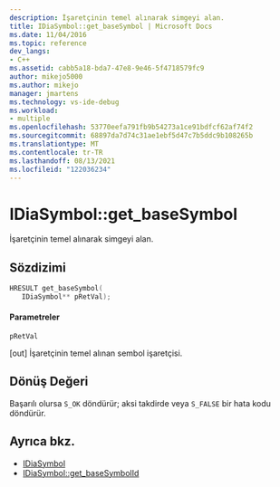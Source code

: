 ```yaml
---
description: İşaretçinin temel alınarak simgeyi alan.
title: IDiaSymbol::get_baseSymbol | Microsoft Docs
ms.date: 11/04/2016
ms.topic: reference
dev_langs:
- C++
ms.assetid: cabb5a18-bda7-47e8-9e46-5f4718579fc9
author: mikejo5000
ms.author: mikejo
manager: jmartens
ms.technology: vs-ide-debug
ms.workload:
- multiple
ms.openlocfilehash: 53770eefa791fb9b54273a1ce91bdfcf62af74f2
ms.sourcegitcommit: 68897da7d74c31ae1ebf5d47c7b5ddc9b108265b
ms.translationtype: MT
ms.contentlocale: tr-TR
ms.lasthandoff: 08/13/2021
ms.locfileid: "122036234"
---
```

# <a name="idiasymbolget_basesymbol"></a>IDiaSymbol::get_baseSymbol
İşaretçinin temel alınarak simgeyi alan.

## <a name="syntax"></a>Sözdizimi

```C++
HRESULT get_baseSymbol(
   IDiaSymbol** pRetVal);
```

#### <a name="parameters"></a>Parametreler
 `pRetVal`

[out] İşaretçinin temel alınan sembol işaretçisi.

## <a name="return-value"></a>Dönüş Değeri
 Başarılı olursa `S_OK` döndürür; aksi takdirde veya `S_FALSE` bir hata kodu döndürür.

## <a name="see-also"></a>Ayrıca bkz.
- [IDiaSymbol](../../debugger/debug-interface-access/idiasymbol.md)
- [IDiaSymbol::get_baseSymbolId](../../debugger/debug-interface-access/idiasymbol-get-basesymbolid.md)
